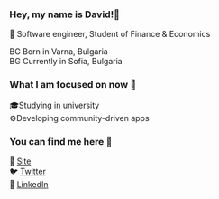 ### Hey, my name is David!👋
📖 Software engineer, Student of Finance & Economics

BG Born in Varna, Bulgaria  
BG Currently in Sofia, Bulgaria

### What I am focused on now 🔎
🎓Studying in university  
⚙️Developing community-driven apps

### You can find me here 🔗
🚀 [Site](https://djakozz.github.io)  
🐦 [Twitter](https://twitter.com/kostadinov_do)   
📘 [LinkedIn](https://linkedin.com/in/david-kostadinov)  
